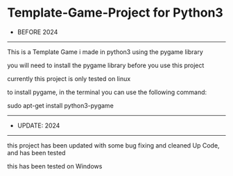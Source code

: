# Template-Game-Project for Python3


- BEFORE 2024

---

This is a Template Game i made in python3 using the pygame library

you will need to install the pygame library before you use this project

currently this project is only tested on linux

to install pygame, in the terminal you can use the following command:

sudo apt-get install python3-pygame


---

 - UPDATE: 2024

---

this project has been updated with some bug fixing and cleaned Up Code, and has been tested

this has been tested on Windows
